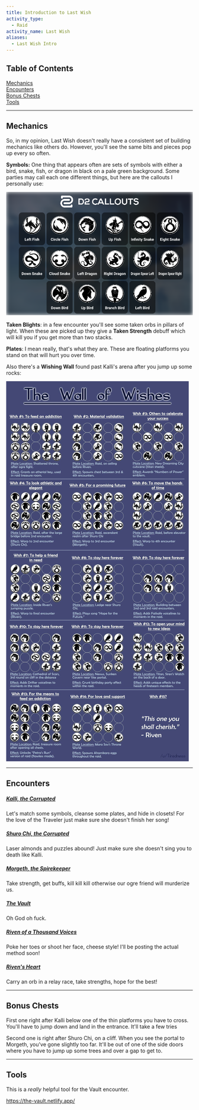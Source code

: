 ```yaml
---
title: Introduction to Last Wish  
activity_type:
  - Raid
activity_name: Last Wish  
aliases:
  - Last Wish Intro
---
```


## Table of Contents  

  
[Mechanics](#mechanics)  
[Encounters](#encounters)  
[Bonus Chests](#bonus-chests)  
[Tools](#tools)
  
----  
  

## Mechanics  

  
So, in my opinion, Last Wish doesn't really have a consistent set of building mechanics like others do. However, you'll see the same bits and pieces pop up every so often.  
  
**Symbols:** One thing that appears often are sets of symbols with either a bird, snake, fish, or dragon in black on a pale green background. Some parties may call each one different things, but here are the callouts I personally use:  
  
![Callouts for Last Wish](../../assets/img/LW-symbols.png)
  
**Taken Blights**: in a few encounter you'll see some taken orbs in pillars of light. When these are picked up they give a **Taken Strength** debuff which will kill you if you get more than two stacks.  
  
**Plates**: I mean really, that's what they are. These are floating platforms you stand on that will hurt you over time.  
  
Also there's a **Wishing Wall** found past Kalli's arena after you jump up some rocks:  
  
![LW-Wishing-Wall](../../assets/img/LW-Wishing-Wall.jpeg)
  
---  
  

## Encounters  

  

##### [Kalli, the Corrupted](1-Kalli.md)

  
Let's match some symbols, cleanse some plates, and hide in closets! For the love of the Traveler just make sure she doesn't finish her song!
  

##### [Shuro Chi, the Corrupted](2-Shuro-Chi.md)

  
Laser almonds and puzzles abound! Just make sure she doesn't sing you to death like Kalli.
  

##### [Morgeth, the Spirekeeper](3-Morgeth.md)

  
Take strength, get buffs, kill kill kill otherwise our ogre friend will murderize us.
  

##### [The Vault](4-The-Goddamn-Vault.md)

  
Oh God oh fuck.  
  

##### [Riven of a Thousand Voices](5-Riven.md)

Poke her toes or shoot her face, cheese style! I'll be posting the actual method soon!
  

##### [Riven's Heart](6-Queenswalk.md)

  
Carry an orb in a relay race, take strengths, hope for the best!  
  
----  
  

## Bonus Chests  

  
First one right after Kalli below one of the thin platforms you have to cross. You'll have to jump down and land in the entrance. It'll take a few tries  
  
Second one is right after Shuro Chi, on a cliff. When you see the portal to Morgeth, you've gone slightly too far. It'll be out of one of the side doors where you have to jump up some trees and over a gap to get to.  
  
----  
  

## Tools  

  
This is a *really* helpful tool for the Vault encounter.  
  
https://the-vault.netlify.app/  
